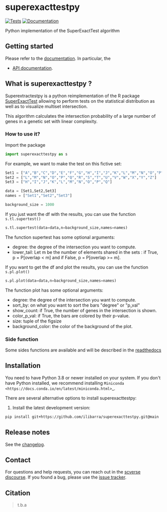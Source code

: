 # superexacttestpy

[![Tests][badge-tests]][link-tests]
[![Documentation][badge-docs]][link-docs]

[badge-tests]: https://img.shields.io/github/workflow/status/ilibarra/superexacttestpy/Test/main
[link-tests]: https://github.com/theislab/superexacttestpy/actions/workflows/test.yml
[badge-docs]: https://img.shields.io/readthedocs/superexacttestpy

Python implementation of the SuperExactTest algorithm

## Getting started

Please refer to the [documentation][link-docs]. In particular, the

-   [API documentation][link-api].

## What is superexacttestpy ? 
Superextractestpy is a python reimplementation of the R package [SuperExactTest][R-package] allowing to perform tests on the statistical distribution as well as to visualize multiset intersection. 

This algorithm calculates the intersection probability of a large number of genes in a genetic set with linear complexity. 

### How to use it? 
Import the package 
```python
import superexacttestpy as s 
```

For example, we want to make the test on this fictive set: 
```python
Set1 = ["A","B","C","D","E","F","G","H","I","J","K","L","M","N","O","P","Q"]
Set2 = ["L","M","N","O","P","Q","R","S","T","U","V","W","X","Y","Z"]
Set3 = ["H","I","J","K","L","M","N","O","P","Q"]

data = [Set1,Set2,Set3]
names = ["Set1","Set2","Set3"] 

background_size = 1000 
```

If you just want the df with the results, you can use the function `s.tl.supertest()` 
```python
s.tl.supertest(data=data,n=background_size,names=names)
```
The function supertest has some optional arguments: 
* degree: the degree of the intersection you want to compute.
* lower_tail: Let m be the number of elements shared in the sets : if True, p = P[overlap < m] and if False, p = P[overlap >= m].

If you want to get the df and plot the results, you can use the function `s.pl.plot()` 
```python
s.pl.plot(data=data,n=background_size,names=names)
```
The function plot has some optional arguments:
* degree: the degree of the intersection you want to compute.
* sort_by: on what you want to sort the bars "degree" or "p_val"
* show_count: if True, the number of genes in the intersection is shown.
* color_p_val: if True, the bars are colored by their p-value.
* size: tuple of the figsize 
* background_color: the color of the background of the plot.

### Side function 
Some sides functions are available and will be described in the [readthedocs][link-api]

## Installation

You need to have Python 3.8 or newer installed on your system. If you don't have
Python installed, we recommend installing `Miniconda <https://docs.conda.io/en/latest/miniconda.html>`\_.

There are several alternative options to install superexacttestpy:

<!--
1) Install the latest release of `superexacttestpy` from `PyPI <https://pypi.org/project/superexacttestpy/>`_:

```bash
pip install superexacttestpy
```
-->

1. Install the latest development version:

```bash
pip install git+https://github.com/ilibarra/superexacttestpy.git@main
```

## Release notes

See the [changelog][changelog].

## Contact

For questions and help requests, you can reach out in the [scverse discourse][scverse-discourse].
If you found a bug, please use the [issue tracker][issue-tracker].

## Citation

> t.b.a

[scverse-discourse]: https://discourse.scverse.org/
[issue-tracker]: https://github.com/ilibarra/superexacttestpy/issues
[changelog]: https://superexacttestpy.readthedocs.io/latest/changelog.html
[link-docs]: https://superexacttestpy.readthedocs.io
[link-api]: https://superexacttestpy.readthedocs.io/latest/api.html
[R-package]: https://github.com/mw201608/SuperExactTest